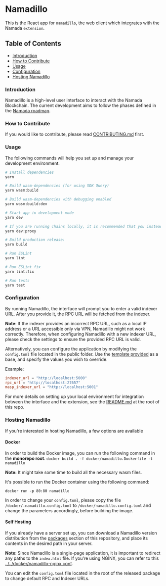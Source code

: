 # Namadillo

This is the React app for `namadillo`, the web client which integrates with the Namada `extension`.

## Table of Contents

- [Introduction](#introduction)
- [How to Contribute](#how-to-contribute)
- [Usage](#usage)
- [Configuration](#configuration)
- [Hosting Namadillo](#hosting-namadillo)

### Introduction

Namadillo is a high-level user interface to interact with the Namada Blockchain. The current development aims to follow the phases defined in the [Namada roadmap](https://namada.net/mainnet-launch).

### How to Contribute

If you would like to contribute, please read [CONTRIBUTING.md](../../CONTRIBUTING.md) first.

### Usage

The following commands will help you set up and manage your development environment.

```bash
# Install dependencies
yarn

# Build wasm-dependencies (for using SDK Query)
yarn wasm:build

# Build wasm-dependencies with debugging enabled
yarn wasm:build:dev

# Start app in development mode
yarn dev

# If you are running chains locally, it is recommended that you instead proxy RPC requests:
yarn dev:proxy

# Build production release:
yarn build

# Run ESLint
yarn lint

# Run ESLint fix
yarn lint:fix

# Run tests
yarn test
```

### Configuration

By running Namadillo, the interface will prompt you to enter a valid indexer URL. After you provide it, the RPC URL will be fetched from the indexer.

**Note**: If the indexer provides an incorrect RPC URL, such as a local IP address or a URL accessible only via VPN, Namadillo might not work correctly. Therefore, when configuring Namadillo with a new indexer URL, please check the settings to ensure the provided RPC URL is valid.

Alternatively, you can configure the application by modifying the `config.toml` file located in the public folder. Use the [template provided](./public/config.toml) as a base, and specify the values you wish to override.

Example:

```toml
indexer_url = "http://localhost:5000"
rpc_url = "http://localhost:27657"
masp_indexer_url = "http://localhost:5001"
```

For more details on setting up your local environment for integration between the interface and the extension, see the [README.md](../../README.md) at the root of this repo.

### Hosting Namadillo

If you're interested in hosting Namadillo, a few options are available

#### Docker

In order to build the Docker image, you can run the following command in the **monorepo root**.
`docker build . -f docker/namadillo.Dockerfile -t namadillo`

**Note:** It might take some time to build all the necessary wasm files.

It's possible to run the Docker container using the following command:

`docker run -p 80:80 namadillo`

In order to change your `config.toml`, please copy the file `/docker/.namadillo.config.toml` to `/docker/namadillo.config.toml` and change the parameters accordingly, before building the image.

#### Self Hosting

If you already have a server set up, you can download a Namadillo version distribution from the [packages](https://github.com/orgs/anoma/packages?repo_name=namada-interface) section of this repository, and place its contents in the desired path in your server.

**Note**: Since Namadillo is a single-page application, it is important to redirect any paths to the `index.html` file. If you're using NGINX, you can refer to this [../../docker/namadillo-nginx.conf](example).

You can edit the `config.toml` file located in the root of the released package to change default RPC and Indexer URLs.
